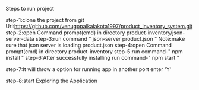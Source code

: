 Steps to run project

step-1:clone the project from git  Url:https://github.com/venugopalkalakota1997/product_inventory_system.git
step-2:open Command prompt(cmd) in directory product-inventory/json-server-data
step-3:run command " json-server product.json "
       Note:make sure that json server is loading product.json
step-4:open Command prompt(cmd) in directory product-inventory
step-5:run command-" npm install "
step-6:After successfully installing 
	run command-" npm start "

step-7:It will throw a option for running app in another port enter 'Y'

step-8:start Exploring the Application